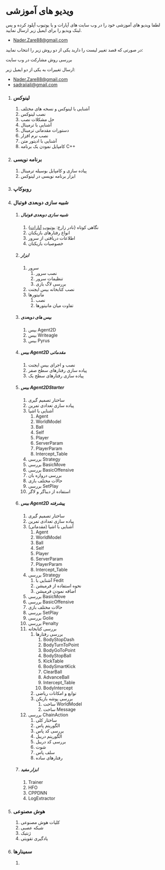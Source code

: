 # ویدیو های آموزشی

لطفا ویدیو های آموزشی خود را در وب سایت های آپارات و یا یوتیوب آپلود کرده و پس لینک ویدیو را برای ایمیل زیر ارسال نمایید.

- Nader.Zare88@gmail.com

در صورتی که قصد تغییر لیست را دارید یکی از دو روش زیر را انتخاب نمایید:

بررسی روش مشارکت در وب سایت

ارسال تغییرات به یکی از دو ایمیل زیر:

- Nader.Zare88@gmail.com
- sadraiiali@gmail.com



1. ### لینوکس

   1. آشنایی با لینوکس و نسخه های مختلف
   2. نصب لینوکس
   3. حل مشکلات نصب
   4. آشنایی با ترمینال
   5. دستورات مقدماتی ترمینال
   6. نصب نرم افزار
   7. آشنایی با ادیتور متن
   8. کامپایل نمودن یک برنامه C++

2. ### برنامه نویسی

   1. پیاده سازی و کامپایل بوسیله ترمینال
   2. ابزار برنامه نویسی در لینوکس

3. ### روبوکاپ

4. ### شبیه سازی دوبعدی فوتبال

   1. ##### شبیه سازی دوبعدی فوتبال

      1. نگاهی کوتاه {نادر زارع: [یوتیوب](https://youtu.be/B6Sq8n5CTDs) [آپارات](https://www.aparat.com/v/RwxX5#)}
      2. انواع رفتارهای بازیکنان
      3. اطلاعات دریافتی از سرور
      4. خصوصیات بازیکنان

   2. ##### ابزار

      1. سرور
         1. نصب سرور
         2. تنظیمات سرور
         3. بررسی لاگ بازی
      2. نصب کتابخانه بیس ایجنت
      3. مانیتورها
         1. نصب
         2. تفاوت میان مانیتورها

   3. ##### بیس های دوبعدی

      1. بیس Agent2D
      2. بیس Writeagle
      3. بیس Pyrus

   4. ##### بیس Agent2D مقدماتی

      1. نصب و اجرای بیس ایجنت
      2. پیاده سازی رفتارهای سطح صفر
      3. پیاده سازی رفتارهای سطح یک

   5. ##### بیس Agent2DStarter

      1. ساختار تصمیم گیری
      2. پیاده سازی تعدادی تمرین
      3. آشنایی با اشیا
         1. Agent
         2. WorldModel
         3. Ball
         4. Self
         5. Player
         6. ServerParam
         7. PlayerParam
         8. Intercept_Table
      4. بررسی Strategy
      5. بررسی BasicMove
      6. بررسی BasicOffensive
      7. بررسی دروازه بان
      8. حالات مختلف بازی
      9. بررسی SetPlay
      10. استفاده از دیباگر و لاگر

   6. ##### بیس Agent2D پیشرفته

      1. ساختار تصمیم گیری
      2. پیاده سازی تعدادی تمرین
      3. آشنایی با اشیا (مقدماتی)
         1. Agent
         2. WorldModel
         3. Ball
         4. Self
         5. Player
         6. ServerParam
         7. PlayerParam
         8. Intercept_Table
      4. بررسی Strategy
         1. آشنایی با Fedit
         2. نحوه استفاده از فرمیشن
         3. اضافه نمودن فرمیشن
      5. بررسی BasicMove
      6. بررسی BasicOffensive
      7. حالات مختلف بازی
      8. بررسی SetPlay
      9. بررسی Golie
      10. بررسی Penalty
      11. بررسی کتابخانه
          1. بررسی رفتارها
             1. BodyStopDash
             2. BodyTurnToPoint
             3. BodyGoToPoint
             4. BodyStopBall
             5. KickTable
             6. BodySmartKick
             7. ClearBall
             8. AdvanceBall
             9. Intercept_Table
             10. BodyIntercept
          2. توابع و امکانات ریاضی
          3. بررسی پوشه بازیکن
             1. ساخت WorldModel
             2. ساخت Message
      12. بررسی ChainAction
          1. ساختار کلی
          2. الگوریتم پاس
          3. بررسی کد پاس
          4. الگوریتم دریبل
          5. بررسی کد دریبل
          6. شوت
          7. سلف پاس
          8. رفتارهای ساده

   7. ##### ابزار مفید

      1. Trainer
      2. HFO
      3. CPPDNN
      4. LogExtractor

5. ### هوش مصنوعی

   1. کلیات هوش مصنوعی
   2. شبکه عصبی
   3. ژنتیک
   4. یادگیری تقویتی
   
6. ### سمینارها

   1. 
